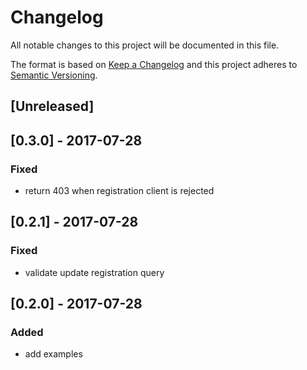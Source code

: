 # Changelog
All notable changes to this project will be documented in this file.

The format is based on [Keep a Changelog](http://keepachangelog.com/en/1.0.0/)
and this project adheres to [Semantic Versioning](http://semver.org/spec/v2.0.0.html).

## [Unreleased]

## [0.3.0] - 2017-07-28
### Fixed
- return 403 when registration client is rejected

## [0.2.1] - 2017-07-28
### Fixed
- validate update registration query

## [0.2.0] - 2017-07-28
### Added
- add examples
